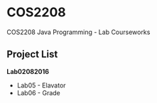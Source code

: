 # COS2208
COS2208 Java Programming - Lab Courseworks

## Project List
**Lab02082016**
- Lab05 - Elavator
- Lab06 - Grade
